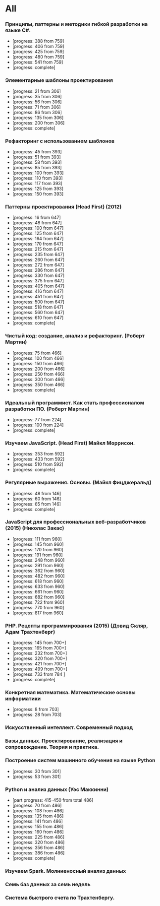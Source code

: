 # All
### Принципы, паттерны и методики гибкой разработки на языке C#.
* [progress: 388 from 759]
* [progress: 406 from 759]
* [progress: 425 from 759]
* [progress: 480 from 759]
* [progress: 541 from 759]
* [progress: complete]

### Элементарные шаблоны проектирования
* [progress: 21 from 306]
* [progress: 35 from 306]
* [progress: 56 from 306]
* [progress: 71 from 306]
* [progress: 86 from 306]
* [progress: 135 from 306]
* [progress: 200 from 306]
* [progress: complete]

### Рефакторинг с использованием шаблонов
* [progress: 45 from 393]
* [progress: 51 from 393]
* [progress: 58 from 393]
* [progress: 85 from 393]
* [progress: 100 from 393]
* [progress: 110 from 393]
* [progress: 117 from 393]
* [progress: 125 from 393]
* [progress: 150 from 393]

### Паттерны проектирования (Head First) (2012)
* [progress: 16 from 647]
* [progress: 48 from 647]
* [progress: 100 from 647]
* [progress: 125 from 647]
* [progress: 164 from 647]
* [progress: 170 from 647]
* [progress: 215 from 647]
* [progress: 235 from 647]
* [progress: 260 from 647]
* [progress: 272 from 647]
* [progress: 286 from 647]
* [progress: 330 from 647]
* [progress: 375 from 647]
* [progress: 405 from 647]
* [progress: 416 from 647]
* [progress: 451 from 647]
* [progress: 500 from 647]
* [progress: 518 from 647]
* [progress: 560 from 647]
* [progress: 610 from 647]
* [progress: complete]

### Чистый код: создание, анализ и рефакторинг. (Роберт Мартин)
* [progress: 75 from 466]
* [progress: 100 from 466]
* [progress: 150 from 466]
* [progress: 200 from 466]
* [progress: 250 from 466]
* [progress: 300 from 466]
* [progress: 350 from 466]
* [progress: complete]

### Идеальный программист. Как стать профессионалом разработки ПО. (Роберт Мартин)
* [progress: 77 from 224]
* [progress: 100 from 224]
* [progress: complete]

### Изучаем JavaScript. (Head First) Майкл Моррисон.
* [progress: 353 from 592]
* [progress: 433 from 592]
* [progress: 510 from 592]
* [progress: complete]

### Регулярные выражения. Основы. (Майкл Фицджеральд)
* [progress: 48 from 146]
* [progress: 60 from 146]
* [progress: 65 from 146]
* [progress: complete]

### JavaScript для профессиональных веб-разработчиков (2015) (Николас Закас)
* [progress: 111 from 960]
* [progress: 145 from 960]
* [progress: 170 from 960]
* [progress: 191 from 960]
* [progress: 248 from 960]
* [progress: 291 from 960]
* [progress: 362 from 960]
* [progress: 482 from 960]
* [progress: 618 from 960]
* [progress: 633 from 960]
* [progress: 661 from 960]
* [progress: 682 from 960]
* [progress: 722 from 960]
* [progress: 770 from 960]
* [progress: 817 from 960]

### PHP. Рецепты программирования (2015) (Дэвид Скляр, Адам Трахтенберг)
* [progress: 145 from 700+]
* [progress: 165 from 700+]
* [progress: 232 from 700+]
* [progress: 320 from 700+]
* [progress: 421 from 700+]
* [progress: 499 from 700+]
* [progress: 733 from 784 ]
* [progress: complete]

### Конкретная математика. Математические основы информатики
* [progress: 8 from 703]
* [progress: 28 from 703]

### Искусственный интеллект. Современный подход
### Базы данных. Проектирование, реализация и сопровождение. Теория и практика.
### Построение систем машинного обучения на языке Python
* [progress: 30 from 301]
* [progress: 53 from 301]

### Python и анализ данных (Уэс Маккинни)
* [part progress: 415-450 from total 486]
* [progress: 70 from 486]
* [progress: 108 from 486]
* [progress: 135 from 486]
* [progress: 141 from 486]
* [progress: 155 from 486]
* [progress: 160 from 486]
* [progress: 225 from 486]
* [progress: 320 from 486]
* [progress: 356 from 486]
* [progress: 386 from 486]
* [progress: complete]

### Изучаем Spark. Молниеносный анализ данных


### Семь баз данных за семь недель

### Система быстрого счета по Трахтенбергу.

